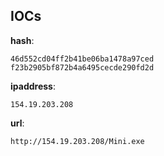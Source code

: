 
## IOCs

__hash__:

```text
46d552cd04ff2b41be06ba1478a97ced
f23b2905bf872b4a6495cecde290fd2d
```
__ipaddress__:

```text
154.19.203.208
```
__url__:

```text
http://154.19.203.208/Mini.exe
```